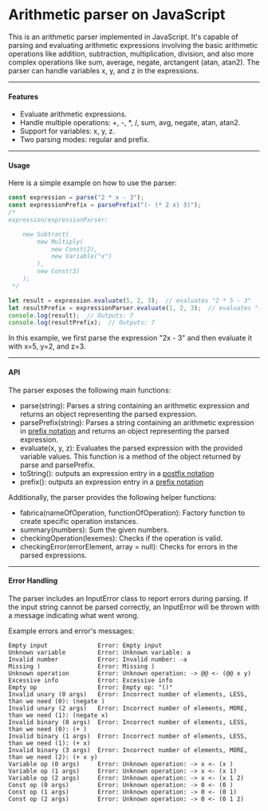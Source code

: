 # Arithmetic parser on JavaScript


This is an arithmetic parser implemented in JavaScript. It's capable of parsing and evaluating arithmetic expressions involving the basic arithmetic operations like addition, subtraction, multiplication, division, and also more complex operations like sum, average, negate, arctangent (atan, atan2). The parser can handle variables x, y, and z in the expressions.

------------


#### Features
- Evaluate arithmetic expressions.
- Handle multiple operations: +, -, *, /, sum, avg, negate, atan, atan2.
- Support for variables: x, y, z.
- Two parsing modes: regular and prefix.

------------



#### Usage
Here is a simple example on how to use the parser:
```javascript
const expression = parse("2 * x - 3");
const expressionPrefix = parsePrefix("(- (* 2 x) 3)");
/*
expression/expressionParser: 

    new Subtract(
        new Multiply(
            new Const(2),
            new Variable("x")
        ),
        new Const(3)
    );
 */

let result = expression.evaluate(5, 2, 3);  // evaluates "2 * 5 - 3"
let resultPrefix = expressionParser.evaluate(1, 2, 3);  // evaluates "(- (* 2 5) 3)"
console.log(result);  // Outputs: 7
console.log(resultPrefix);  // Outputs: 7
```
In this example, we first parse the expression "2x - 3" and then evaluate it with x=5, y=2, and z=3.

------------

#### API
The parser exposes the following main functions:

- parse(string): Parses a string containing an arithmetic expression and returns an object representing the parsed expression.
- parsePrefix(string): Parses a string containing an arithmetic expression in [prefix notation](https://ru.wikipedia.org/wiki/Польская_запись) and returns an object representing the parsed expression.
- evaluate(x, y, z): Evaluates the parsed expression with the provided variable values. This function is a method of the object returned by parse and parsePrefix.
- toString(): outputs an expression entry in a [postfix notation](https://ru.wikipedia.org/wiki/Обратная_польская_запись)
- prefix(): outputs an expression entry in a [prefix notation](https://ru.wikipedia.org/wiki/Польская_запись)

Additionally, the parser provides the following helper functions:

- fabrica(nameOfOperation, functionOfOperation): Factory function to create specific operation instances.
- summary(numbers): Sum the given numbers.
- checkingOperation(lexemes): Checks if the operation is valid.
- checkingError(errorElement, array = null): Checks for errors in the parsed expressions.

------------

#### Error Handling

The parser includes an InputError class to report errors during parsing. If the input string cannot be parsed correctly, an InputError will be thrown with a message indicating what went wrong.

Example errors and error's messages:
```
Empty input              Error: Empty input
Unknown variable         Error: Unknown variable: a
Invalid number           Error: Invalid number: -a
Missing )                Error: Missing )
Unknown operation        Error: Unknown operation: -> @@ <- (@@ x y)
Excessive info           Error: Excessive info
Empty op                 Error: Empty op: "()"
Invalid unary (0 args)   Error: Incorrect number of elements, LESS, than we need (0): (negate )
Invalid unary (2 args)   Error: Incorrect number of elements, MORE, than we need (1): (negate x)
Invalid binary (0 args)  Error: Incorrect number of elements, LESS, than we need (0): (+ )
Invalid binary (1 args)  Error: Incorrect number of elements, LESS, than we need (1): (+ x)
Invalid binary (3 args)  Error: Incorrect number of elements, MORE, than we need (2): (+ x y)
Variable op (0 args)     Error: Unknown operation: -> x <- (x )
Variable op (1 args)     Error: Unknown operation: -> x <- (x 1)
Variable op (2 args)     Error: Unknown operation: -> x <- (x 1 2)
Const op (0 args)        Error: Unknown operation: -> 0 <- (0 )
Const op (1 args)        Error: Unknown operation: -> 0 <- (0 1)
Const op (2 args)        Error: Unknown operation: -> 0 <- (0 1 2)
```
